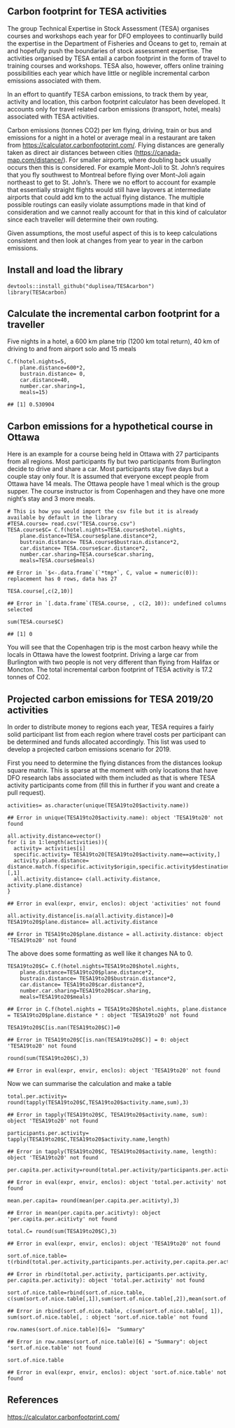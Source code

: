 Carbon footprint for TESA activities
------------------------------------

The group Technical Expertise in Stock Assessment (TESA) organises
courses and workshops each year for DFO employees to continuarlly build
the expertise in the Department of Fisheries and Oceans to get to,
remain at and hopefully push the boundaries of stock assessment
expertise. The activities organised by TESA entail a carbon footprint in
the form of travel to training courses and workshops. TESA also,
however, offers online training possibilities each year which have
little or neglible incremental carbon emissions associated with them.

In an effort to quantify TESA carbon emissions, to track them by year,
activity and location, this carbon footprint calculator has been
developed. It accounts only for travel related carbon emissions
(transport, hotel, meals) associated with TESA activities.

Carbon emissions (tonnes CO2) per km flying, driving, train or bus and
emissions for a night in a hotel or average meal in a restaurant are
taken from
<a href="https://calculator.carbonfootprint.com/" class="uri">https://calculator.carbonfootprint.com/</a>.
Flying distances are generally taken as direct air distances between
cities
(<a href="https://canada-map.com/distance/" class="uri">https://canada-map.com/distance/</a>).
For smaller airports, where doubling back usually occurs then this is
considered. For example Mont-Joli to St. John’s requires that you fly
southwest to Montreal before flying over Mont-Joli again northeast to
get to St. John’s. There we no effort to account for example that
essentially straight flights would still have layovers at intermediate
airports that could add km to the actual flying distance. The multiple
possible routings can easily violate assumptions made in that kind of
consideration and we cannot really account for that in this kind of
calculator since each traveller will determine their own routing.

Given assumptions, the most useful aspect of this is to keep
calculations consistent and then look at changes from year to year in
the carbon emissions.

Install and load the library
----------------------------

    devtools::install_github("duplisea/TESAcarbon")
    library(TESAcarbon)

Calculate the incremental carbon footprint for a traveller
----------------------------------------------------------

Five nights in a hotel, a 600 km plane trip (1200 km total return), 40
km of driving to and from airport solo and 15 meals

    C.f(hotel.nights=5,
        plane.distance=600*2,
        bustrain.distance= 0,
        car.distance=40,
        number.car.sharing=1,
        meals=15)

    ## [1] 0.530904

Carbon emissions for a hypothetical course in Ottawa
----------------------------------------------------

Here is an example for a course being held in Ottawa with 27
participants from all regions. Most participants fly but two
participants from Burlington decide to drive and share a car. Most
participants stay five days but a couple stay only four. It is assumed
that everyone except people from Ottawa have 14 meals. The Ottawa people
have 1 meal which is the group supper. The course instructor is from
Copenhagen and they have one more night’s stay and 3 more meals.

    # This is how you would import the csv file but it is already available by default in the library
    #TESA.course= read.csv("TESA.course.csv")
    TESA.course$C= C.f(hotel.nights=TESA.course$hotel.nights,
        plane.distance=TESA.course$plane.distance*2,
        bustrain.distance= TESA.course$bustrain.distance*2,
        car.distance= TESA.course$car.distance*2,
        number.car.sharing=TESA.course$car.sharing,
        meals=TESA.course$meals)

    ## Error in `$<-.data.frame`(`*tmp*`, C, value = numeric(0)): replacement has 0 rows, data has 27

    TESA.course[,c(2,10)]

    ## Error in `[.data.frame`(TESA.course, , c(2, 10)): undefined columns selected

    sum(TESA.course$C)

    ## [1] 0

You will see that the Copenhagen trip is the most carbon heavy while the
locals in Ottawa have the lowest footprint. Driving a large car from
Burlington with two people is not very different than flying from
Halifax or Moncton. The total incremental carbon footprint of TESA
activity is 17.2 tonnes of C02.

Projected carbon emissions for TESA 2019/20 activities
------------------------------------------------------

In order to distribute money to regions each year, TESA requires a
fairly solid participant list from each region where travel costs per
participant can be determined and funds allocated accordingly. This list
was used to develop a projected carbon emissions scenario for 2019.

First you need to determine the flying distances from the distances
lookup square matrix. This is sparse at the moment with only locations
that have DFO research labs associated with them included as that is
where TESA activity participants come from (fill this in further if you
want and create a pull request).

    activities= as.character(unique(TESA19to20$activity.name))

    ## Error in unique(TESA19to20$activity.name): object 'TESA19to20' not found

    all.activity.distance=vector()
    for (i in 1:length(activities)){
      activity= activities[i]
      specific.activity= TESA19to20[TESA19to20$activity.name==activity,]
      activity.plane.distance= distance.match.f(specific.activity$origin,specific.activity$destination)[,1]
      all.activity.distance= c(all.activity.distance, activity.plane.distance)
    }

    ## Error in eval(expr, envir, enclos): object 'activities' not found

    all.activity.distance[is.na(all.activity.distance)]=0
    TESA19to20$plane.distance= all.activity.distance

    ## Error in TESA19to20$plane.distance = all.activity.distance: object 'TESA19to20' not found

The above does some formatting as well like it changes NA to 0.

    TESA19to20$C= C.f(hotel.nights=TESA19to20$hotel.nights,
        plane.distance=TESA19to20$plane.distance*2,
        bustrain.distance= TESA19to20$bustrain.distance*2,
        car.distance= TESA19to20$car.distance*2,
        number.car.sharing=TESA19to20$car.sharing,
        meals=TESA19to20$meals)

    ## Error in C.f(hotel.nights = TESA19to20$hotel.nights, plane.distance = TESA19to20$plane.distance * : object 'TESA19to20' not found

    TESA19to20$C[is.nan(TESA19to20$C)]=0

    ## Error in TESA19to20$C[is.nan(TESA19to20$C)] = 0: object 'TESA19to20' not found

    round(sum(TESA19to20$C),3)

    ## Error in eval(expr, envir, enclos): object 'TESA19to20' not found

Now we can summarise the calculation and make a table

    total.per.activity= round(tapply(TESA19to20$C,TESA19to20$activity.name,sum),3)

    ## Error in tapply(TESA19to20$C, TESA19to20$activity.name, sum): object 'TESA19to20' not found

    participants.per.activity= tapply(TESA19to20$C,TESA19to20$activity.name,length)

    ## Error in tapply(TESA19to20$C, TESA19to20$activity.name, length): object 'TESA19to20' not found

    per.capita.per.activity=round(total.per.activity/participants.per.activity,3)

    ## Error in eval(expr, envir, enclos): object 'total.per.activity' not found

    mean.per.capita= round(mean(per.capita.per.acitivty),3)

    ## Error in mean(per.capita.per.acitivty): object 'per.capita.per.acitivty' not found

    total.C= round(sum(TESA19to20$C),3)

    ## Error in eval(expr, envir, enclos): object 'TESA19to20' not found

    sort.of.nice.table= t(rbind(total.per.activity,participants.per.activity,per.capita.per.activity))

    ## Error in rbind(total.per.activity, participants.per.activity, per.capita.per.activity): object 'total.per.activity' not found

    sort.of.nice.table=rbind(sort.of.nice.table, c(sum(sort.of.nice.table[,1]),sum(sort.of.nice.table[,2]),mean(sort.of.nice.table[,3])))

    ## Error in rbind(sort.of.nice.table, c(sum(sort.of.nice.table[, 1]), sum(sort.of.nice.table[, : object 'sort.of.nice.table' not found

    row.names(sort.of.nice.table)[6]=  "Summary"

    ## Error in row.names(sort.of.nice.table)[6] = "Summary": object 'sort.of.nice.table' not found

    sort.of.nice.table

    ## Error in eval(expr, envir, enclos): object 'sort.of.nice.table' not found

References
----------

<a href="https://calculator.carbonfootprint.com/" class="uri">https://calculator.carbonfootprint.com/</a>
